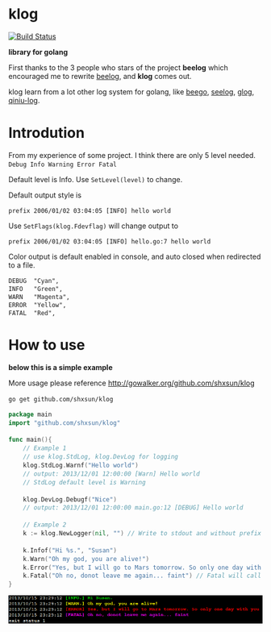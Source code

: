 # klog
[![Build Status](https://drone.io/github.com/shxsun/klog/status.png)](https://drone.io/github.com/shxsun/klog/latest)

**library for golang**

First thanks to the 3 people who stars of the project **beelog** 
which encouraged me to rewrite [beelog](https://github.com/shxsun/beelog), and **klog** comes out.

klog learn from a lot other log system for golang, like [beego](http://github.com/astaxie/beego), [seelog](https://github.com/cihub/seelog), [glog](https://github.com/golang/glog), [qiniu-log](https://github.com/qiniu/log).

# Introdution
From my experience of some project. I think there are only 5 level needed. `Debug Info Warning Error Fatal`

Default level is Info. Use `SetLevel(level)` to change.

Default output style is 
```
prefix 2006/01/02 03:04:05 [INFO] hello world
```
Use `SetFlags(klog.Fdevflag)`  will change output to 
```
prefix 2006/01/02 03:04:05 [INFO] hello.go:7 hello world
```

Color output is default enabled in console, and auto closed when redirected to a file.
```
DEBUG  "Cyan",
INFO   "Green",
WARN   "Magenta",
ERROR  "Yellow",
FATAL  "Red",
```

# How to use
**below this is a simple example**

More usage please reference <http://gowalker.org/github.com/shxsun/klog>

`go get github.com/shxsun/klog`

```go
package main
import "github.com/shxsun/klog"

func main(){
	// Example 1
	// use klog.StdLog, klog.DevLog for logging
	klog.StdLog.Warnf("Hello world")
	// output: 2013/12/01 12:00:00 [Warn] Hello world
	// StdLog default level is Warning
	
	klog.DevLog.Debugf("Nice")
	// output: 2013/12/01 12:00:00 main.go:12 [DEBUG] Hello world
	
	// Example 2
	k := klog.NewLogger(nil, "") // Write to stdout and without prefix

	k.Infof("Hi %s.", "Susan")
	k.Warn("Oh my god, you are alive!")
	k.Error("Yes, but I will go to Mars tomorrow. So only one day with you")
	k.Fatal("Oh no, donot leave me again... faint") // Fatal will call os.Exit(1)
}
```
![sample](images/sample.png)